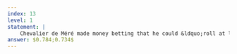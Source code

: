```yaml
---
index: 13
level: 1
statement: |
    Chevalier de Méré made money betting that he could &ldquo;roll at least one $6$ in $4$ tries.&rdquo; When people got tired of this wager he changed it to &ldquo;roll at least one double $6$ in $24$ tries, &ldquo;but then he started losing money. Compute the probabilities of winning these two bets.
answer: $0.784;0.734$
---
```

